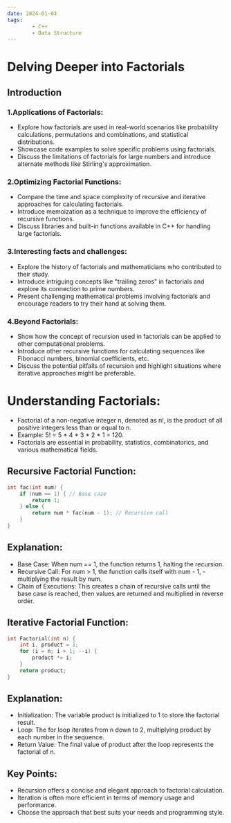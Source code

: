 ```yaml
---
date: 2024-01-04
tags: 
        - C++
        - Data Structure
---
```

# Delving Deeper into Factorials
## Introduction
### 1.Applications of Factorials:

- Explore how factorials are used in real-world scenarios like probability calculations, permutations and combinations, and statistical distributions.
- Showcase code examples to solve specific problems using factorials.
- Discuss the limitations of factorials for large numbers and introduce alternate methods like Stirling's approximation.
### 2.Optimizing Factorial Functions:

- Compare the time and space complexity of recursive and iterative approaches for calculating factorials.
- Introduce memoization as a technique to improve the efficiency of recursive functions.
- Discuss libraries and built-in functions available in C++ for handling large factorials.
### 3.Interesting facts and challenges:

- Explore the history of factorials and mathematicians who contributed to their study.
- Introduce intriguing concepts like "trailing zeros" in factorials and explore its connection to prime numbers.
- Present challenging mathematical problems involving factorials and encourage readers to try their hand at solving them.
### 4.Beyond Factorials:

- Show how the concept of recursion used in factorials can be applied to other computational problems.
- Introduce other recursive functions for calculating sequences like Fibonacci numbers, binomial coefficients, etc.
- Discuss the potential pitfalls of recursion and highlight situations where iterative approaches might be preferable.
# Understanding Factorials:
- Factorial of a non-negative integer n, denoted as n!, is the product of all positive integers less than or equal to n.
- Example: 5! = 5 * 4 * 3 * 2 * 1 = 120.
- Factorials are essential in probability, statistics, combinatorics, and various mathematical fields.

## Recursive Factorial Function:
```c++
int fac(int num) {
    if (num == 1) { // Base case
        return 1;
    } else {
        return num * fac(num - 1); // Recursive call
    }
}
```

## Explanation:
- Base Case: When num == 1, the function returns 1, halting the recursion.
- Recursive Call: For num > 1, the function calls itself with num - 1, - multiplying the result by num.
- Chain of Executions: This creates a chain of recursive calls until the base case is reached, then values are returned and multiplied in reverse order.

## Iterative Factorial Function:
```c++
int Factorial(int n) {
    int i, product = 1;
    for (i = n; i > 1; --i) {
        product *= i;
    }
    return product;
}
```
## Explanation:
- Initialization: The variable product is initialized to 1 to store the factorial result.
- Loop: The for loop iterates from n down to 2, multiplying product by each number in the sequence.
- Return Value: The final value of product after the loop represents the factorial of n.

## Key Points:
- Recursion offers a concise and elegant approach to factorial calculation.
- Iteration is often more efficient in terms of memory usage and performance.
- Choose the approach that best suits your needs and programming style.
